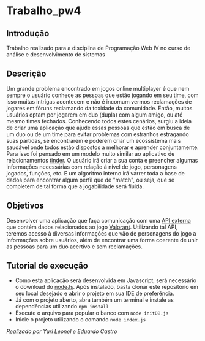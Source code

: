 # Trabalho_pw4


## Introdução

Trabalho realizado para a disciplina de Programação Web IV no curso de análise e desenvolvimento de sistemas


## Descrição

Um grande problema encontrado em jogos online multiplayer é que nem sempre o usuário conhece as pessoas que estão jogando em seu time, com isso muitas intrigas acontecem e não é incomum vermos reclamações de jogares em fóruns reclamando da toxidade da comunidade. Então, muitos usuários optam por jogarem em duo (dupla) com algum amigo, ou até mesmo times fechados.
Conhecendo todos estes cenários, surgiu a ideia de criar uma aplicação que ajude essas pessoas que estão em busca de um duo ou de um time para evitar problemas com estranhos estragando suas partidas, se encontrarem e poderem criar um ecossistema mais saudável onde todos estão dispostos a melhorar e aprender conjuntamente.
Para isso foi pensado em um modelo muito similar ao aplicativo de relacionamentos [tinder](https://tinder.com/pt). O usuário irá criar a sua conta e preencher algumas informações necessárias com relação à nível de jogo, personagens jogados, funções, etc. E um algoritmo interno irá varrer toda a base de dados para encontrar algum perfil que dê "match", ou seja, que se completem de tal forma que a jogabilidade será fluida.

## Objetivos

Desenvolver uma aplicação que faça comunicação com uma [API externa](https://dash.valorant-api.com/) que contém dados relacionados ao jogo [Valorant](https://playvalorant.com/pt-br/). Utilizando tal API, teremos acesso à diversas informações que vão de personagens do jogo a informações sobre usuários, além de encontrar uma forma coerente de unir as pessoas para um duo acertivo e sem reclamações.

## Tutorial de execução

- Como esta aplicação será desenvolvida em Javascript, será necessário o download do [nodeJs](https://nodejs.org/en/). Após instalado, basta clonar este repositório em seu local desejado e abrir o projeto em sua IDE de preferência.
- Já com o projeto aberto, abra também um terminal e instale as dependências utilizando ```npm install```
- Execute o arquivo para popular o banco com ```node initDB.js```
- Inicie o projeto utilizando o comando ```node index.js```


_Realizado por Yuri Leonel e Eduardo Castro_








